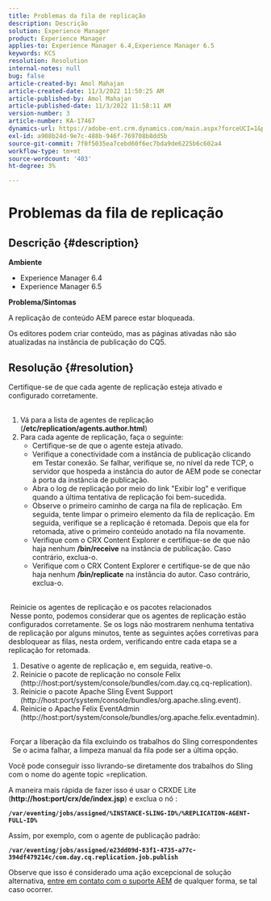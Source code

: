 ```yaml
---
title: Problemas da fila de replicação
description: Descrição
solution: Experience Manager
product: Experience Manager
applies-to: Experience Manager 6.4,Experience Manager 6.5
keywords: KCS
resolution: Resolution
internal-notes: null
bug: false
article-created-by: Amol Mahajan
article-created-date: 11/3/2022 11:50:25 AM
article-published-by: Amol Mahajan
article-published-date: 11/3/2022 11:58:11 AM
version-number: 3
article-number: KA-17467
dynamics-url: https://adobe-ent.crm.dynamics.com/main.aspx?forceUCI=1&pagetype=entityrecord&etn=knowledgearticle&id=1a7e0ab3-6d5b-ed11-9561-6045bd006d92
exl-id: a908b24d-9e7c-488b-946f-769708b8dd5b
source-git-commit: 7f0f5035ea7cebd60f6ec7bda9de6225b6c602a4
workflow-type: tm+mt
source-wordcount: '403'
ht-degree: 3%

---
```


# Problemas da fila de replicação

## Descrição {#description}

<b>Ambiente</b>
- Experience Manager 6.4
- Experience Manager 6.5


<b>Problema/Sintomas</b>

A replicação de conteúdo AEM parece estar bloqueada.

Os editores podem criar conteúdo, mas as páginas ativadas não são atualizadas na instância de publicação do CQ5.


## Resolução {#resolution}

Certifique-se de que cada agente de replicação esteja ativado e configurado corretamente.<br> 
1. Vá para a lista de agentes de replicação (<b>/etc/replication/agents.author.html</b>)
2. Para cada agente de replicação, faça o seguinte:
   - Certifique-se de que o agente esteja ativado.
   - Verifique a conectividade com a instância de publicação clicando em Testar conexão. Se falhar, verifique se, no nível da rede TCP, o servidor que hospeda a instância do autor de AEM pode se conectar à porta da instância de publicação.
   - Abra o log de replicação por meio do link &quot;Exibir log&quot; e verifique quando a última tentativa de replicação foi bem-sucedida.
   - Observe o primeiro caminho de carga na fila de replicação. Em seguida, tente limpar o primeiro elemento da fila de replicação. Em seguida, verifique se a replicação é retomada. Depois que ela for retomada, ative o primeiro conteúdo anotado na fila novamente.
   - Verifique com o CRX Content Explorer e certifique-se de que não haja nenhum <b>/bin/receive</b> na instância de publicação. Caso contrário, exclua-o.
   - Verifique com o CRX Content Explorer e certifique-se de que não haja nenhum <b>/bin/replicate</b> na instância do autor. Caso contrário, exclua-o.

<br> Reinicie os agentes de replicação e os pacotes relacionados<br> Nesse ponto, podemos considerar que os agentes de replicação estão configurados corretamente. Se os logs não mostrarem nenhuma tentativa de replicação por alguns minutos, tente as seguintes ações corretivas para desbloquear as filas, nesta ordem, verificando entre cada etapa se a replicação for retomada.


1. Desative o agente de replicação e, em seguida, reative-o.
2. Reinicie o pacote de replicação no console Felix (http://host:port/system/console/bundles/com.day.cq.cq-replication).
3. Reinicie o pacote Apache Sling Event Support (http://host:port/system/console/bundles/org.apache.sling.event).
4. Reinicie o Apache Felix EventAdmin (http://host:port/system/console/bundles/org.apache.felix.eventadmin).

<br> Forçar a liberação da fila excluindo os trabalhos do Sling correspondentes<br> 
Se o acima falhar, a limpeza manual da fila pode ser a última opção.

Você pode conseguir isso livrando-se diretamente dos trabalhos do Sling com o nome do agente topic =replication.

A maneira mais rápida de fazer isso é usar o CRXDE Lite (<b>http://host:port/crx/de/index.jsp</b>) e exclua o nó :

<b>`/var/eventing/jobs/assigned/%INSTANCE-SLING-ID%/%REPLICATION-AGENT-FULL-ID%`</b>

Assim, por exemplo, com o agente de publicação padrão:

<b>`/var/eventing/jobs/assigned/e23dd09d-83f1-4735-a77c-394df479214c/com.day.cq.replication.job.publish`</b>

Observe que isso é considerado uma ação excepcional de solução alternativa, [entre em contato com o suporte AEM](https://helpx.adobe.com/br/marketing-cloud/contact-support.html) de qualquer forma, se tal caso ocorrer.
